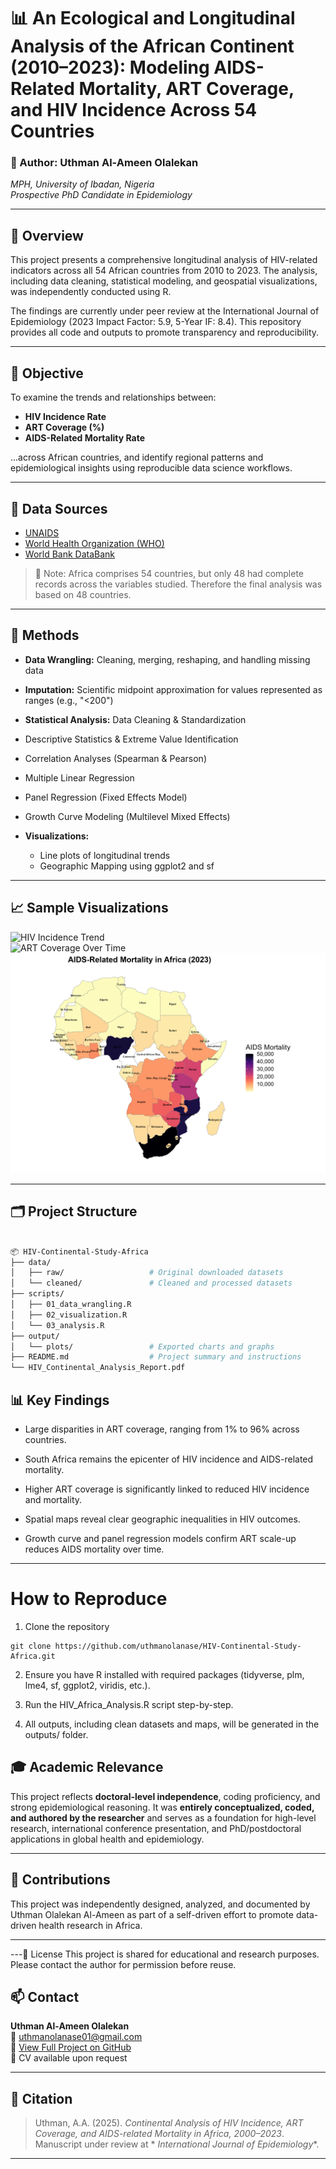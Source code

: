 # 📊 An Ecological and Longitudinal Analysis of the African Continent (2010–2023): Modeling AIDS-Related Mortality, ART Coverage, and HIV Incidence Across 54 Countries


### 🧠 Author: Uthman Al-Ameen Olalekan  
*MPH, University of Ibadan, Nigeria*  
*Prospective PhD Candidate in Epidemiology*

---

## 📌 Overview

This project presents a comprehensive longitudinal analysis of HIV-related indicators across all 54 African countries from 2010 to 2023. The analysis, including data cleaning, statistical modeling, and geospatial visualizations, was independently conducted using R.

The findings are currently under peer review at the International Journal of Epidemiology (2023 Impact Factor: 5.9, 5-Year IF: 8.4). This repository provides all code and outputs to promote transparency and reproducibility.

---

## 🧪 Objective

To examine the trends and relationships between:

- **HIV Incidence Rate**
- **ART Coverage (%)**
- **AIDS-Related Mortality Rate**

...across African countries, and identify regional patterns and epidemiological insights using reproducible data science workflows.

---

## 📂 Data Sources

- [UNAIDS](https://aidsinfo.unaids.org/)
- [World Health Organization (WHO)](https://www.who.int/data)
- [World Bank DataBank](https://databank.worldbank.org/)

> 📝 Note: Africa comprises 54 countries, but only 48 had complete records across the variables studied. Therefore the final analysis was based on 48 countries.

---

## 🔧 Methods

- **Data Wrangling:** Cleaning, merging, reshaping, and handling missing data  
- **Imputation:** Scientific midpoint approximation for values represented as ranges (e.g., "<200")  
- **Statistical Analysis:**
  Data Cleaning & Standardization

- Descriptive Statistics & Extreme Value Identification

- Correlation Analyses (Spearman & Pearson)

- Multiple Linear Regression

- Panel Regression (Fixed Effects Model)

- Growth Curve Modeling (Multilevel Mixed Effects)


- **Visualizations:**
  - Line plots of longitudinal trends
  - Geographic Mapping using ggplot2 and sf  

---

## 📈 Sample Visualizations

<!-- Replace with your uploaded images -->
![HIV Incidence Trend](output/plots/hiv_incidence_trend.png)  
![ART Coverage Over Time](output/plots/art_coverage_trend.png)  
![AIDS-Related Mortality](https://raw.githubusercontent.com/uthmanolanase/HIV-Continental-Study-Africa/59265224121d424d7ee0e84649e67537fe077d73/outputs/maps/AIDS_Mortality_2023.png)

---

## 🗂️ Project Structure

```bash

📦 HIV-Continental-Study-Africa
├── data/
│   ├── raw/                   # Original downloaded datasets
│   └── cleaned/               # Cleaned and processed datasets
├── scripts/
│   ├── 01_data_wrangling.R
│   ├── 02_visualization.R
│   └── 03_analysis.R
├── output/
│   └── plots/                 # Exported charts and graphs
├── README.md                  # Project summary and instructions
└── HIV_Continental_Analysis_Report.pdf
```

## 📊 Key Findings

- Large disparities in ART coverage, ranging from 1% to 96% across countries.

- South Africa remains the epicenter of HIV incidence and AIDS-related mortality.

- Higher ART coverage is significantly linked to reduced HIV incidence and mortality.

- Spatial maps reveal clear geographic inequalities in HIV outcomes.

- Growth curve and panel regression models confirm ART scale-up reduces AIDS mortality over time.
---
# How to Reproduce
1. Clone the repository 

```
git clone https://github.com/uthmanolanase/HIV-Continental-Study-Africa.git
 ```
2. Ensure you have R installed with required packages (tidyverse, plm, lme4, sf, ggplot2, viridis, etc.).

3. Run the HIV_Africa_Analysis.R script step-by-step.
4. All outputs, including clean datasets and maps, will be generated in the outputs/ folder.
## 🎓 Academic Relevance

This project reflects **doctoral-level independence**, coding proficiency, and strong epidemiological reasoning. It was **entirely conceptualized, coded, and authored by the researcher** and serves as a foundation for high-level research, international conference presentation, and PhD/postdoctoral applications in global health and epidemiology.

---
## 🤝 Contributions

This project was independently designed, analyzed, and documented by Uthman Olalekan Al-Ameen as part of a self-driven effort to promote data-driven health research in Africa.

---
---🔗 License
This project is shared for educational and research purposes. Please contact the author for permission before reuse.
## 📫 Contact

**Uthman Al-Ameen Olalekan**  
📧 uthmanolanase01@gmail.com  
🔗 [View Full Project on GitHub](https://github.com/uthmanolanase/HIV-Continental-Study-Africa)  
🧾 CV available upon request

---

## 🔗 Citation

> Uthman, A.A. (2025). _Continental Analysis of HIV Incidence, ART Coverage, and AIDS-related Mortality in Africa, 2000–2023_. Manuscript under review at * _International Journal of Epidemiology_*.
---
